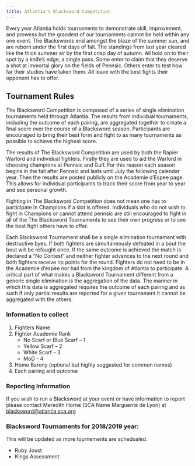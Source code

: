 ```yaml
---
title: Atlantia's Blacksword Competition
---
```


Every year Atlantia holds tournaments to demonstrate skill, improvement, and prowess but the grandest of our tournaments cannot be held within any one event. The Blackswords end amongst the blaze of the summer sun, and are reborn under the first days of fall. The standings from last year cleared like the thick summer air by the first crisp day of autumn. All hold on to their spot by a knife’s edge, a single pass. Some enter to claim that they deserve a shot at immortal glory on the fields of Pennsic. Others enter to test how far their studies have taken them. All leave with the best fights their opponent has to offer.


## Tournament Rules
The Blacksword Competition is composed of a series of single elimination tournaments held through Atlantia. The results from individual tournaments, including the outcome of each pairing, are aggregated together to create a final score over the course of a Blacksword season. Participants are encouraged to bring their best form and fight to as many tournaments as possible to achieve the highest score.  

The results of The Blacksword Competition are used by both the Rapier Warlord and individual fighters. Firstly they are used to aid the Warlord in choosing champions at Pennsic and Gulf. For this reason each season begins in the fall after Pennsic and lasts until July the following calendar year. Then the results are posted publicly on the Academie d’Espee page. This allows for individual participants to track their score from year to year and see personal growth.  

Fighting in The Blacksword Competition does not mean one has to participate in Champions if a slot is offered.  Individuals who do not wish to fight in Champions or cannot attend pennsic are still encouraged to fight in all of the The Blacksword Tournaments to see their own progress or to see the best fight others have to offer.  

Each Blacksword Tournament shall be a single elimination tournament with destructive byes.  If both fighters are simultaneously defeated in a bout the bout will be refought once.  If the same outcome is achieved the match is declared a “No Contest” and neither fighter advances to the next round and both fighters receive no points for the round. Fighters do not need to be in the Academie d’espee nor hail from the kingdom of Atlantia to participate. A critical part of what makes a Blacksword Tournament different from a generic single elimination is the aggregation of the data.  The manner in which this data is aggregated requires the outcome of each pairing and as such if only partial results are reported for a given tournament it cannot be aggregated with the others.  

### Information to collect

1. Fighters Name
2. Fighter Academie Rank
   * No Scarf or Blue Scarf – 1  
   * Yellow Scarf – 2  
   * White Scarf – 3  
   * MoD - 4
3. Home Barony (optional but highly suggested for common names)
4. Each pairing and outcome

### Reporting Information
If you wish to run a Blacksword at your event or have information to report please contact Meredith Horne (SCA Name Marguerite de Lyon) at blacksword@atlantia.sca.org

### Blacksword Tournaments for 2018/2019 year:
This will be updated as more tournements are schedualed. 
* Ruby Joust
* Kings Assessment


